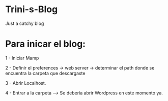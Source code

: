 # Trini-s-Blog
 Just a catchy blog



# Para inicar el blog:
1 - Iniciar Mamp

2 - Definir el preferences -> web server -> determinar el path donde se encuentra la carpeta que descargaste

3 - Abrir Localhost.

4 - Entrar a la carpeta --> Se debería abrir Wordpress en este momento ya.

